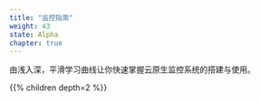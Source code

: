 ```yaml
---
title: "监控指南"
weight: 43
state: Alpha
chapter: true
---
```


由浅入深，平滑学习曲线让你快速掌握云原生监控系统的搭建与使用。

{{% children depth=2 %}}
